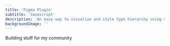 ```yaml
---
title: 'Figma Plugin'
subtitle: 'Javascript'
description: 'An easy way to visualize and style type hierarchy using markdown'
backgroundImage: ''
---
```


Building stuff for my community